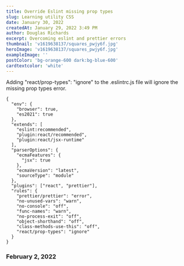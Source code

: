 ```yaml
---
title: Override Eslint missing prop types
slug: Learning utility CSS
date: January 30, 2022
createdAt: January 29, 2022 3:49 PM
author: Douglas Richards
excerpt: Overcoming eslint and prettier errors
thumbnail: 'v1619638137/squares_pwjy6f.jpg'
heroImage: 'v1619638137/squares_pwjy6f.jpg'
exampleImage: ''
postColor: 'bg-orange-600 dark:bg-blue-600'
cardtextcolor: 'white'
---
```


Adding "react/prop-types": "ignore" to the .eslintrc.js file will ignore the missing prop types error.

```
{
  "env": {
    "browser": true,
    "es2021": true
  },
  "extends": [
    "eslint:recommended",
    "plugin:react/recommended",
    "plugin:react/jsx-runtime"
  ],
  "parserOptions": {
    "ecmaFeatures": {
      "jsx": true
    },
    "ecmaVersion": "latest",
    "sourceType": "module"
  },
  "plugins": ["react", "prettier"],
  "rules": {
    "prettier/prettier": "error",
    "no-unused-vars": "warn",
    "no-console": "off",
    "func-names": "warn",
    "no-process-exit": "off",
    "object-shorthand": "off",
    "class-methods-use-this": "off",
    "react/prop-types": "ignore"
  }
}
```

<h3 class="mt-2 ml-2 text-sm font-bold text-gray-700 bg-green-700 dark:text-gray-200">February 2, 2022</h3>
